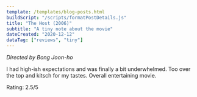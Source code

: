 ```yaml
---
template: /templates/blog-posts.html
buildScript: "/scripts/formatPostDetails.js"
title: "The Host (2006)"
subtitle: "A tiny note about the movie"
dateCreated: "2020-12-12"
dataTag: ["reviews", "tiny"]
---
```


_Directed by Bong Joon-ho_

I had high-ish expectations and was finally a bit underwhelmed. Too over the top and kitsch for my tastes. Overall entertaining movie.

Rating: 2.5/5
